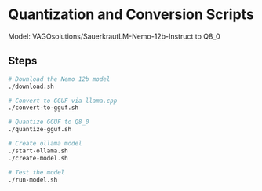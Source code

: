 # Quantization and Conversion Scripts

Model: VAGOsolutions/SauerkrautLM-Nemo-12b-Instruct to Q8_0

## Steps

```bash
# Download the Nemo 12b model
./download.sh

# Convert to GGUF via llama.cpp
./convert-to-gguf.sh

# Quantize GGUF to Q8_0
./quantize-gguf.sh

# Create ollama model
./start-ollama.sh
./create-model.sh

# Test the model
./run-model.sh
```